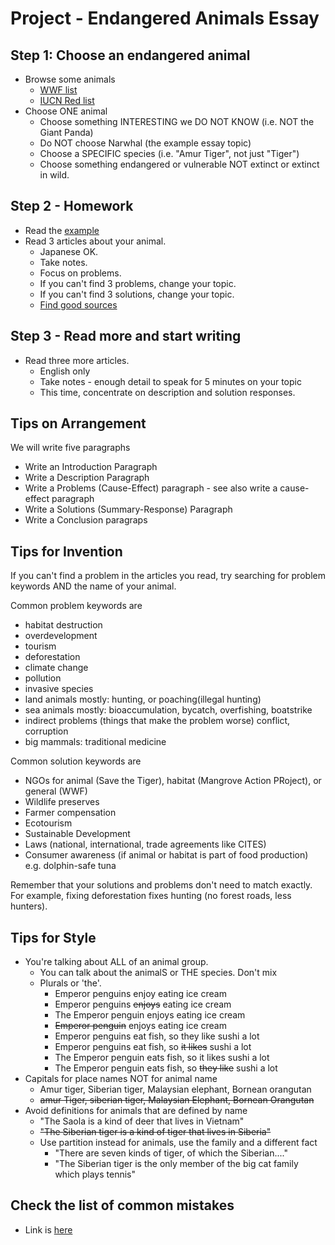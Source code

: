 # Project - Endangered Animals Essay

## Step 1: Choose an endangered animal
* Browse some animals
    * [WWF list](https://www.worldwildlife.org/species/directory?sort=extinction_status&direction=desc)
    * [IUCN Red list](https://www.iucnredlist.org/search?taxonLevel=Amazing&searchType=species)
* Choose ONE animal
    * Choose something INTERESTING we DO NOT KNOW (i.e. NOT the Giant Panda)
    * Do NOT choose Narwhal (the example essay topic)
    * Choose a SPECIFIC species (i.e. "Amur Tiger", not just "Tiger")
    * Choose something endangered or vulnerable NOT extinct or extinct in wild. 

## Step 2 - Homework
* Read the [example](Examples-EndangeredAnimalsEssay.md)
* Read 3 articles about your animal.
    * Japanese OK. 
    * Take notes. 
    * Focus on problems. 
    * If you can't find 3 problems, change your topic. 
    * If you can't find 3 solutions, change your topic. 
    * [Find good sources](Invention-FindGoodSources)

## Step 3 - Read more and start writing
* Read three more articles.  
    * English only
    * Take notes - enough detail to speak for 5 minutes on your topic
    * This time, concentrate on description and solution responses. 

## Tips on Arrangement 
We will write five paragraphs

* Write an Introduction Paragraph
* Write a Description Paragraph
* Write a Problems (Cause-Effect) paragraph - see also write a cause-effect paragraph
* Write a Solutions (Summary-Response) Paragraph
* Write a Conclusion paragraps

## Tips for Invention
If you can't find a problem in the articles you read, try searching for problem keywords AND the name of your animal. 

Common problem keywords are

* habitat destruction
* overdevelopment
* tourism
* deforestation
* climate change
* pollution
* invasive species
* land animals mostly: hunting, or poaching(illegal hunting)
* sea animals mostly: bioaccumulation, bycatch, overfishing, boatstrike
* indirect problems (things that make the problem worse) conflict, corruption
* big mammals: traditional medicine


Common solution keywords are

* NGOs for animal (Save the Tiger), habitat (Mangrove Action PRoject), or general (WWF)
* Wildlife preserves
* Farmer compensation
* Ecotourism
* Sustainable Development
* Laws (national, international, trade agreements like CITES)
* Consumer awareness (if animal or habitat is part of food production) e.g. dolphin-safe tuna

Remember that your solutions and problems don't need to match exactly. For example, fixing deforestation fixes hunting (no forest roads, less hunters).  


## Tips for Style
* You're talking about ALL of an animal group. 
    * You can talk about the animalS or THE species. Don't mix
    * Plurals or 'the'. 
        * Emperor penguins enjoy eating ice cream
        * Emperor penguins ~~enjoys~~ eating ice cream
        * The Emperor penguin enjoys eating ice cream
        * ~~Emperor penguin~~ enjoys eating ice cream
        * Emperor penguins eat fish, so they like sushi a lot
        * Emperor penguins eat fish, so ~~it likes~~ sushi a lot
        * The Emperor penguin eats fish, so it likes sushi a lot
        * The Emperor penguin eats fish, so ~~they like~~ sushi a lot
* Capitals for place names NOT for animal name
    * Amur tiger, Siberian tiger, Malaysian elephant, Bornean orangutan
    * ~~amur Tiger, siberian tiger, Malaysian Elephant, Bornean Orangutan~~
* Avoid definitions for animals that are defined by name
    * "The Saola is a kind of deer that lives in Vietnam"
    * ~~"The Siberian tiger is a kind of tiger that lives in Siberia"~~ 
    * Use partition instead for animals, use the family and a different fact
        * "There are seven kinds of tiger, of which the Siberian...."
        * "The Siberian tiger is the only member of the big cat family which plays tennis"

## Check the list of common mistakes 
* Link is [here](Checklist-Essays)
